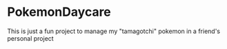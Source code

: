 # PokemonDaycare
This is just a fun project to manage my "tamagotchi" pokemon in a friend's personal project
